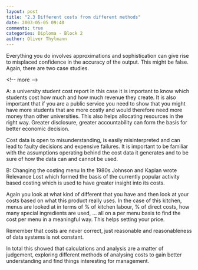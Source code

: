 ```yaml
---
layout: post
title: "2.3 Different costs from different methods"
date: 2003-05-05 09:40
comments: true
categories: Diploma - Block 2
author: Oliver Thylmann
---
```



Everything you do involves approximations and sophistication can give rise to misplaced confidence in the accuracy of the output. This might be false. Again, there are two case studies.


&lt;!-- more --&gt;


A: a university student cost report
In this case it is important to know which students cost how much and how much revenue they create. It is also important that if you are a public service you need to show that you might have more students that are more costly and would therefore need more money than other universities. This also helps allocating resources in the right way. Greater disclosure, greater accountability can form the basis for better economic decision.

Cost data is open to misunderstanding, is easily misinterpreted and can lead to faulty decisions and expensive failures. It is important to be familiar with the assumptions operating behind the cost data it generates and to be sure of how the data can and cannot be used.

B: Changing the costing menu
In the 1980s Johnson and Kaplan wrote Relevance Lost which formed the basis of the currently popular activity based costing which is used to have greater insight into its costs.

Again you look at what kind of different that you have and then look at your costs based on what this product really uses. In the case of this kitchen, menus are looked at in terms of % of kitchen labour, % of direct costs, how many special ingredients are used, … all on a per menu basis to find the cost per menu in a meaningful way. This helps setting your price.

Remember that costs are never correct, just reasonable and reasonableness of data systems is not constant. 

In total this showed that calculations and analysis are a matter of judgement, exploring different methods of analysing costs to gain better understanding and find things interesting for management.


